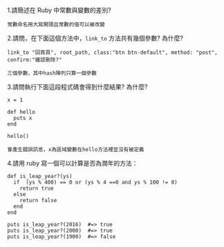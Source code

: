 1.請簡述在 Ruby 中常數與變數的差別?
```
常數命名用大寫開頭且常數的值可以被改變
```

2.請問，在下面這個方法中，`link_to` 方法共有幾個參數? 為什麼?

```
link_to "回首頁", root_path, class:"btn btn-default", method: "post", confirm:"確認刪除?"
```

```
三個參數，其中hash陣列只算一個參數
```

3.請問執行下面這段程式碼會得到什麼結果? 為什麼?

```
x = 1

def hello
  puts x
end

hello()
```

```
會產生錯誤訊息，x為區域變數在hello方法裡並沒有被定義
```

4.請用 ruby 寫一個可以計算是否為潤年的方法：

```
def is_leap_year?(ys)
  if  (ys % 400) == 0 or (ys % 4 ==0 and ys % 100 != 0)
    return true
  else
    return false
  end
end

puts is_leap_year?(2016)  #=> true
puts is_leap_year?(2000)  #=> true
puts is_leap_year?(1900)  #=> false
```
